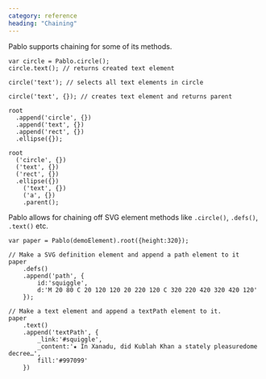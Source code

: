 ```yaml
---
category: reference
heading: "Chaining"
---
```


Pablo supports chaining for some of its methods.

    var circle = Pablo.circle();
    circle.text(); // returns created text element

    circle('text'); // selects all text elements in circle

    circle('text', {}); // creates text element and returns parent
        
    root
      .append('circle', {})
      .append('text', {})
      .append('rect', {})
      .ellipse({});

    root
      ('circle', {})
      ('text', {})
      ('rect', {})
      .ellipse({})
        ('text', {})
        ('a', {})
        .parent();

Pablo allows for chaining off SVG element methods like `.circle()`, `.defs()`, 
`.text()` etc.

    var paper = Pablo(demoElement).root({height:320});

    // Make a SVG definition element and append a path element to it
    paper
        .defs()
        .append('path', {
            id:'squiggle',
            d:'M 20 80 C 20 120 120 20 220 120 C 320 220 420 320 420 120'
        });

    // Make a text element and append a textPath element to it.
    paper
        .text()
        .append('textPath', {
            _link:'#squiggle',
            _content:'★ In Xanadu, did Kublah Khan a stately pleasuredome decree…',
            fill:'#997099'
        })
